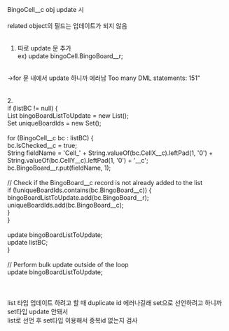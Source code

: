 BingoCell__c obj update 시  <br/>
<br/>
related object의 필드는 업데이트가 되지 않음<br/>
<br/>
1. 따로 update 문 추가<br/>
ex) update bingoCell.BingoBoard__r;<br/>
<br/>
->for 문 내에서 update 하니까 에러남 Too many DML statements: 151"<br/>
<br/>
<br/>
2.<br/>
if (listBC != null) {<br/>
    List<BingoBoard__c> bingoBoardListToUpdate = new List<BingoBoard__c>();<br/>
    Set<Id> uniqueBoardIds = new Set<Id>();<br/>
<br/>
    for (BingoCell__c bc : listBC) {<br/>
        bc.IsChecked__c = true;<br/>
        String fieldName = 'Cell_' + String.valueOf(bc.CellX__c).leftPad(1, '0') + String.valueOf(bc.CellY__c).leftPad(1, '0') + '__c';<br/>
        bc.BingoBoard__r.put(fieldName, 1);<br/>
<br/>
        // Check if the BingoBoard__c record is not already added to the list<br/>
        if (!uniqueBoardIds.contains(bc.BingoBoard__c)) {<br/>
            bingoBoardListToUpdate.add(bc.BingoBoard__r);<br/>
            uniqueBoardIds.add(bc.BingoBoard__c);<br/>
        }<br/>
    }<br/>
<br/>
    update bingoBoardListToUpdate;<br/>
    update listBC;<br/>
}<br/>
<br/>
// Perform bulk update outside of the loop<br/>
update bingoBoardListToUpdate;<br/>
<br/>
<br/>
<br/>
list 타입 업데이트 하려고 할 때 duplicate id 에러나길래 set으로 선언하려고 하니까 set타입 update 안돼서<br/>
list로 선언 후 set타입 이용해서 중복id 없는지 검사<br/>
